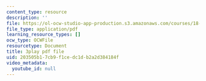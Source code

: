 ```yaml
---
content_type: resource
description: ''
file: https://ol-ocw-studio-app-production.s3.amazonaws.com/courses/18-06sc-linear-algebra-fall-2011/203505b17cb9f1cedc1db2a2d384184f_0oBJN8F616U.pdf
file_type: application/pdf
learning_resource_types: []
ocw_type: OCWFile
resourcetype: Document
title: 3play pdf file
uid: 203505b1-7cb9-f1ce-dc1d-b2a2d384184f
video_metadata:
  youtube_id: null
---
```

